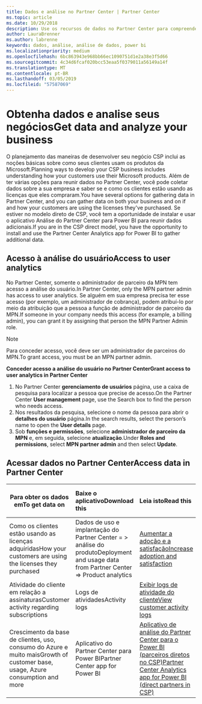 ```yaml
---
title: Dados e análise no Partner Center | Partner Center
ms.topic: article
ms.date: 10/29/2018
description: Use os recursos de dados no Partner Center para compreender melhor sua empresa.
author: LauraBrenner
ms.author: labrenne
keywords: dados, análise, análise de dados, power bi
ms.localizationpriority: medium
ms.openlocfilehash: 6bc863943e968bb66ec1090751d1e2a38e3f5d66
ms.sourcegitcommit: 4c34d6fcaf020bcc53eaa5f0379011a56149a14f
ms.translationtype: MT
ms.contentlocale: pt-BR
ms.lasthandoff: 03/05/2019
ms.locfileid: "57587069"
---
```

# <a name="get-data-and-analyze-your-business"></a><span data-ttu-id="0be2f-104">Obtenha dados e analise seus negócios</span><span class="sxs-lookup"><span data-stu-id="0be2f-104">Get data and analyze your business</span></span> 

<span data-ttu-id="0be2f-105">O planejamento das maneiras de desenvolver seu negócio CSP inclui as noções básicas sobre como seus clientes usam os produtos da Microsoft.</span><span class="sxs-lookup"><span data-stu-id="0be2f-105">Planning ways to develop your CSP business includes understanding how your customers use their Microsoft products.</span></span> <span data-ttu-id="0be2f-106">Além de ter várias opções para reunir dados no Partner Center, você pode coletar dados sobre a sua empresa e saber se e como os clientes estão usando as licenças que eles compraram.</span><span class="sxs-lookup"><span data-stu-id="0be2f-106">You have several options for gathering data in Partner Center, and you can gather data on both your business and on if and how your customers are using the licenses they've purchased.</span></span> <span data-ttu-id="0be2f-107">Se estiver no modelo direto de CSP, você tem a oportunidade de instalar e usar o aplicativo Análise do Partner Center para Power BI para reunir dados adicionais.</span><span class="sxs-lookup"><span data-stu-id="0be2f-107">If you are in the CSP direct model, you have the opportunity to install and use the Partner Center Analytics app for Power BI to gather additional data.</span></span>

## <a name="access-to-user-analytics"></a><span data-ttu-id="0be2f-108">Acesso à análise do usuário</span><span class="sxs-lookup"><span data-stu-id="0be2f-108">Access to user analytics</span></span>

<span data-ttu-id="0be2f-109">No Partner Center, somente o administrador de parceiro da MPN tem acesso a análise do usuário.</span><span class="sxs-lookup"><span data-stu-id="0be2f-109">In Partner Center, only the MPN partner admin has access to user analytics.</span></span> <span data-ttu-id="0be2f-110">Se alguém em sua empresa precisa ter esse acesso (por exemplo, um administrador de cobrança), podem atribuí-lo por meio da atribuição que a pessoa a função de administrador de parceiro da MPN.</span><span class="sxs-lookup"><span data-stu-id="0be2f-110">If someone in your company needs this access (for example, a billing admin), you can grant it by assigning that person the MPN Partner Admin role.</span></span>

>[!NOTE] 
><span data-ttu-id="0be2f-111">Para conceder acesso, você deve ser um administrador de parceiros do MPN.</span><span class="sxs-lookup"><span data-stu-id="0be2f-111">To grant access, you must be an MPN partner admin.</span></span>

<span data-ttu-id="0be2f-112">**Conceder acesso a análise do usuário no Partner Center**</span><span class="sxs-lookup"><span data-stu-id="0be2f-112">**Grant access to user analytics in Partner Center**</span></span> 

1.  <span data-ttu-id="0be2f-113">No Partner Center **gerenciamento de usuários** página, use a caixa de pesquisa para localizar a pessoa que precise de acesso.</span><span class="sxs-lookup"><span data-stu-id="0be2f-113">On the Partner Center **User management** page, use the Search box to find the person who needs access.</span></span>
2.  <span data-ttu-id="0be2f-114">Nos resultados da pesquisa, selecione o nome da pessoa para abrir o **detalhes do usuário** página.</span><span class="sxs-lookup"><span data-stu-id="0be2f-114">In the search results, select the person’s name to open the **User details** page.</span></span>
3.  <span data-ttu-id="0be2f-115">Sob **funções e permissões**, selecione **administrador de parceiro da MPN** e, em seguida, selecione **atualização**.</span><span class="sxs-lookup"><span data-stu-id="0be2f-115">Under **Roles and permissions**, select **MPN partner admin** and then select **Update**.</span></span>

 
## <a name="access-data-in-partner-center"></a><span data-ttu-id="0be2f-116">Acessar dados no Partner Center</span><span class="sxs-lookup"><span data-stu-id="0be2f-116">Access data in Partner Center</span></span>

|<span data-ttu-id="0be2f-117">**Para obter os dados em**</span><span class="sxs-lookup"><span data-stu-id="0be2f-117">**To get data on**</span></span>   |<span data-ttu-id="0be2f-118">**Baixe o aplicativo**</span><span class="sxs-lookup"><span data-stu-id="0be2f-118">**Download this**</span></span>   |<span data-ttu-id="0be2f-119">**Leia isto**</span><span class="sxs-lookup"><span data-stu-id="0be2f-119">**Read this**</span></span>   | <span data-ttu-id="0be2f-120">**Aplica-se a**</span><span class="sxs-lookup"><span data-stu-id="0be2f-120">**Applies to**</span></span>    |
|---------------------|:-----------------------|:---------------|:--------------|
|<span data-ttu-id="0be2f-121">Como os clientes estão usando as licenças adquiridas</span><span class="sxs-lookup"><span data-stu-id="0be2f-121">How your customers are using the licenses they purchased</span></span>   |<span data-ttu-id="0be2f-122">Dados de uso e implantação do Partner Center = > análise do produto</span><span class="sxs-lookup"><span data-stu-id="0be2f-122">Deployment and usage data from Partner Center => Product analytics</span></span>   |[<span data-ttu-id="0be2f-123">Aumentar a adoção e a satisfação</span><span class="sxs-lookup"><span data-stu-id="0be2f-123">Increase adoption and satisfaction</span></span>](increasing-adoption-and-satisfaction.md)|<span data-ttu-id="0be2f-124">Parceiros CSP</span><span class="sxs-lookup"><span data-stu-id="0be2f-124">CSP partners</span></span>|
|<span data-ttu-id="0be2f-125">Atividade do cliente em relação a assinaturas</span><span class="sxs-lookup"><span data-stu-id="0be2f-125">Customer activity regarding subscriptions</span></span>   |<span data-ttu-id="0be2f-126">Logs de atividades</span><span class="sxs-lookup"><span data-stu-id="0be2f-126">Activity logs</span></span>   |[<span data-ttu-id="0be2f-127">Exibir logs de atividade do cliente</span><span class="sxs-lookup"><span data-stu-id="0be2f-127">View customer activity logs</span></span>](activity-logs.md)|<span data-ttu-id="0be2f-128">Parceiros CSP</span><span class="sxs-lookup"><span data-stu-id="0be2f-128">CSP partners</span></span>   |
|<span data-ttu-id="0be2f-129">Crescimento da base de clientes, uso, consumo do Azure e muito mais</span><span class="sxs-lookup"><span data-stu-id="0be2f-129">Growth of customer base, usage, Azure consumption and more</span></span>   |<span data-ttu-id="0be2f-130">Aplicativo do Partner Center para Power BI</span><span class="sxs-lookup"><span data-stu-id="0be2f-130">Partner Center app for Power BI</span></span>   |[<span data-ttu-id="0be2f-131">Aplicativo de análise do Partner Center para o Power BI (parceiros diretos no CSP)</span><span class="sxs-lookup"><span data-stu-id="0be2f-131">Partner Center Analytics app for Power BI (direct partners in CSP)</span></span>](power-bi-app-for-direct-partners.md)|<span data-ttu-id="0be2f-132">Parceiros diretos CSP</span><span class="sxs-lookup"><span data-stu-id="0be2f-132">CSP direct partners</span></span>|






